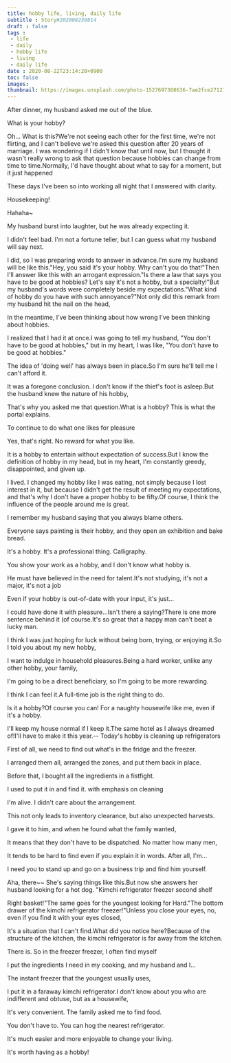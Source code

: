 ```yaml
---
title: hobby life, living, daily life
subtitle : Story#202008230814
draft : false
tags :
 - life
 - daily
 - hobby life
 - living
 - daily life
date : 2020-08-22T23:14:20+0900
toc: false
images: 
thumbnail: https://images.unsplash.com/photo-1527697368636-7ae2fce27121?ixlib=rb-1.2.1&q=80&fm=jpg&crop=entropy&cs=tinysrgb&w=1080&fit=max&ixid=eyJhcHBfaWQiOjE1NTU0OX0
---
```


After dinner, my husband asked me out of the blue.  

What is your hobby?  

Oh... What is this?We're not seeing each other for the first time, we're not flirting, and I can't believe we're asked this question after 20 years of marriage. I was wondering if I didn't know that until now, but I thought it wasn't really wrong to ask that question because hobbies can change from time to time.Normally, I'd have thought about what to say for a moment, but it just happened  

These days I've been so into working all night that I answered with clarity.  

Housekeeping!  

Hahaha~  

My husband burst into laughter, but he was already expecting it.  

I didn't feel bad. I'm not a fortune teller, but I can guess what my husband will say next.  

I did, so I was preparing words to answer in advance.I'm sure my husband will be like this."Hey, you said it's your hobby. Why can't you do that!"Then I'll answer like this with an arrogant expression."Is there a law that says you have to be good at hobbies? Let's say it's not a hobby, but a specialty!"But my husband's words were completely beside my expectations."What kind of hobby do you have with such annoyance?"Not only did this remark from my husband hit the nail on the head,  

In the meantime, I've been thinking about how wrong I've been thinking about hobbies.  

I realized that I had it at once.I was going to tell my husband, "You don't have to be good at hobbies," but in my heart, I was like, "You don't have to be good at hobbies."  

The idea of 'doing well' has always been in place.So I'm sure he'll tell me I can't afford it.  

It was a foregone conclusion. I don't know if the thief's foot is asleep.But the husband knew the nature of his hobby,  

That's why you asked me that question.What is a hobby? This is what the portal explains.  

To continue to do what one likes for pleasure  

Yes, that's right. No reward for what you like.  

It is a hobby to entertain without expectation of success.But I know the definition of hobby in my head, but in my heart, I'm constantly greedy, disappointed, and given up.  

I lived. I changed my hobby like I was eating, not simply because I lost interest in it, but because I didn't get the result of meeting my expectations, and that's why I don't have a proper hobby to be fifty.Of course, I think the influence of the people around me is great.  

I remember my husband saying that you always blame others.  

Everyone says painting is their hobby, and they open an exhibition and bake bread.  

It's a hobby. It's a professional thing. Calligraphy.  

You show your work as a hobby, and I don't know what hobby is.  

He must have believed in the need for talent.It's not studying, it's not a major, it's not a job  

Even if your hobby is out-of-date with your input, it's just...  

I could have done it with pleasure...Isn't there a saying?There is one more sentence behind it (of course.It's so great that a happy man can't beat a lucky man.  

I think I was just hoping for luck without being born, trying, or enjoying it.So I told you about my new hobby,  

I want to indulge in household pleasures.Being a hard worker, unlike any other hobby, your family,  

I'm going to be a direct beneficiary, so I'm going to be more rewarding.  

I think I can feel it.A full-time job is the right thing to do.  

Is it a hobby?Of course you can! For a naughty housewife like me, even if it's a hobby.  

I'll keep my house normal if I keep it.The same hotel as I always dreamed of!I'll have to make it this year.-- Today's hobby is cleaning up refrigerators  

First of all, we need to find out what's in the fridge and the freezer.  

I arranged them all, arranged the zones, and put them back in place.  

Before that, I bought all the ingredients in a fistfight.  

I used to put it in and find it. with emphasis on cleaning  

I'm alive. I didn't care about the arrangement.  

This not only leads to inventory clearance, but also unexpected harvests.  

I gave it to him, and when he found what the family wanted,  

It means that they don't have to be dispatched. No matter how many men,  

It tends to be hard to find even if you explain it in words. After all, I'm...  

I need you to stand up and go on a business trip and find him yourself.  

Aha, there~~ She's saying things like this.But now she answers her husband looking for a hot dog. "Kimchi refrigerator freezer second shelf  

Right basket!"The same goes for the youngest looking for Hard."The bottom drawer of the kimchi refrigerator freezer!"Unless you close your eyes, no, even if you find it with your eyes closed,  

It's a situation that I can't find.What did you notice here?Because of the structure of the kitchen, the kimchi refrigerator is far away from the kitchen.  

There is. So in the freezer freezer, I often find myself  

I put the ingredients I need in my cooking, and my husband and I...  

The instant freezer that the youngest usually uses,  

I put it in a faraway kimchi refrigerator.I don't know about you who are indifferent and obtuse, but as a housewife,  

It's very convenient. The family asked me to find food.  

You don't have to. You can hog the nearest refrigerator.  

It's much easier and more enjoyable to change your living.  

It's worth having as a hobby!  

